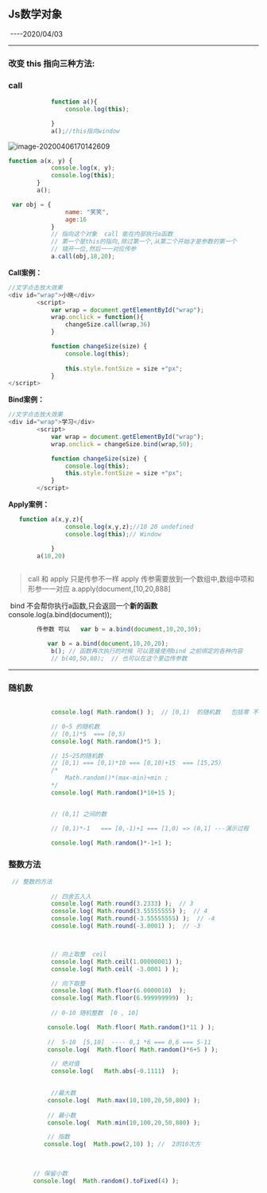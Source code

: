 

## Js数学对象

​		----2020/04/03

------

### 改变 this 指向三种方法: 
### 	call              				

```js
 			function a(){
                console.log(this);

            }
            a();//this指向window
```

![image-20200406170142609](D:%5C%E6%BD%AD%E5%B7%9E%E8%AF%BE%E7%A8%8B%E8%B5%84%E6%96%99%5CTypora%E7%AC%94%E8%AE%B0%5Cjs%5Cimage-20200406170142609.png)

```js
function a(x, y) {
            console.log(x, y);
            console.log(this);
        }
        a();

 var obj = {
                name: "笑笑",
                age:16
            }
            // 指向这个对象  call 能在内部执行a函数
            // 第一个是this的指向,除过第一个,从第二个开始才是参数的第一个
            // 错开一位,然后一一对应传参
            a.call(obj,18,20); 
```

**Call案例：**

```js
//文字点击放大效果
<div id="wrap">小晓</div>
        <script>
            var wrap = document.getElementById("wrap");
            wrap.onclick = function(){
                changeSize.call(wrap,36)
            }

            function changeSize(size) {
                console.log(this);
                
                this.style.fontSize = size +"px";
            }
</script>
```

**Bind案例：**

```js
//文字点击放大效果
<div id="wrap">学习</div>
        <script>
            var wrap = document.getElementById("wrap");
            wrap.onclick = changeSize.bind(wrap,50);

            function changeSize(size) {
                console.log(this);
                this.style.fontSize = size +"px";
            } 
        </script>
```

**Apply案例：**

```js
   function a(x,y,z){
                console.log(x,y,z);//10 20 undefined
                console.log(this);// Window

            }
        a(10,20)



```

>  	call 和 apply 只是传参不一样
>    	     apply 传参需要放到一个数组中,数组中项和形参一一对应
>    	     a.apply(document,[10,20,888]

​     bind 不会帮你执行a函数,只会返回一个**新的函数**
​            console.log(a.bind(document));

```js
        传参数 可以   var b = a.bind(document,10,20,30);
```

```js
  		   var b = a.bind(document,10,20,20);
            b(); // 函数再次执行的时候 可以直接使用bind 之前绑定的各种内容
            // b(40,50,60);  // 也可以在这个里边传参数
```

------



### 随机数

```js
 
            console.log( Math.random() );  // [0,1)  的随机数   包括零 不包括1

            // 0~5 的随机数
            // [0,1)*5  === [0,5)
            console.log( Math.random()*5 );  

            // 15~25的随机数
            // [0,1) === [0,1)*10 === [0,10)+15  === [15,25)
            /*
                Math.random()*(max-min)+min ; 
            */
            console.log( Math.random()*10+15 );


            // (0,1] 之间的数 

            // [0,1)*-1   === [0,-1)+1 === [1,0) => (0,1] ---演示过程

            console.log( Math.random()*-1+1 );

```

### 整数方法

```js
 // 整数的方法
            
            // 四舍五入入
            console.log( Math.round(3.2333) );  // 3
            console.log( Math.round(3.55555555) );  // 4
            console.log( Math.round(-3.55555555) );  // -4
            console.log( Math.round(-3.0001) );  // -3



            // 向上取整  ceil  
            console.log( Math.ceil(1.00000001) );
            console.log( Math.ceil( -3.0001 ) );

            // 向下取整  
            console.log( Math.floor(6.0000010)  );
            console.log( Math.floor(6.999999999)  );
            
            // 0-10 随机整数  [0 , 10]

           console.log(  Math.floor( Math.random()*11 ) );
            
           //  5-10  [5,10]  ---- 0,1 *6 === 0,6 === 5-11
           console.log(  Math.floor( Math.random()*6+5 ) );

            // 绝对值
            console.log(   Math.abs(-0.1111)  );
            

            //最大数
           console.log(  Math.max(10,100,20,50,800) );
           
           // 最小数
           console.log(  Math.min(10,100,20,50,800) );

           // 指数
          console.log(  Math.pow(2,10) ); //  2的10次方
          
    
```


```js
       // 保留小数 
       console.log(  Math.random().toFixed(4) );
```
